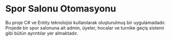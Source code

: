 # Spor Salonu Otomasyonu

Bu proje C# ve Entity teknolojisi kullanılarak oluşturulmuş bir uygulamadadır. Projede bir spor salonuna ait admin, üyeler, hocalar ve turnike geçiş sistemi gibi bütün ayrıntılar yer almaktadır.

